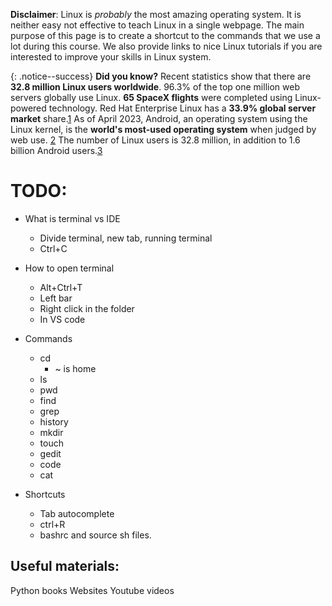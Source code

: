 <!-- # Linux Tutorial -->

**Disclaimer**: Linux is *probably* the most amazing operating system. It is neither easy not effective to teach Linux in a single webpage. The main purpose of this page is to create a shortcut to the commands that we use a lot during this course. We also provide links to nice Linux tutorials if you are interested to improve your skills in Linux system.

{: .notice--success} 
**Did you know?**
Recent statistics show that there are **32.8 million Linux users worldwide**. 96.3% of the top one million web servers globally use Linux. **65 SpaceX flights** were completed using Linux-powered technology. Red Hat Enterprise Linux has a **33.9% global server market** share.[1](https://techjury.net/blog/linux-statistics/#:~:text=Recent%20statistics%20show%20that%20there,33.9%25%20global%20server%20market%20share.) As of April 2023, Android, an operating system using the Linux kernel, is the **world's most-used operating system** when judged by web use. [2](https://en.wikipedia.org/wiki/Usage_share_of_operating_systems#:~:text=As%20of%20April%202023%2C%20Android,also%20using%20the%20Linux%20kernel.) The number of Linux users is 32.8 million, in addition to 1.6 billion Android users.[3](https://99firms.com/blog/linux-statistics/#:~:text=Despite%20being%20a%20minority%20operating,to%201.6%20billion%20Android%20users.)



# TODO:

- What is terminal vs IDE
    - Divide terminal, new tab, running terminal
    - Ctrl+C
- How to open terminal
    - Alt+Ctrl+T
    - Left bar
    - Right click in the folder
    - In VS code
- Commands
    - cd
      - ~ is home
    - ls
    - pwd
    - find
    - grep
    - history
    - mkdir
    - touch
    - gedit
    - code
    - cat
- Shortcuts
    - Tab autocomplete
    - ctrl+R

    * bashrc and source sh files.

## Useful materials:
Python books
Websites
Youtube videos
